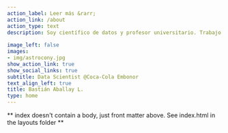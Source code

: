 ```yaml
---
action_label: Leer más &rarr; 
action_link: /about
action_type: text
description: Soy científico de datos y profesor universitario. Trabajo desarrollando soluciones analíticas para problemas de negocio.
  
image_left: false
images:
- img/astrocony.jpg
show_action_link: true
show_social_links: true
subtitle: Data Scientist @Coca-Cola Embonor
text_align_left: true
title: Bastián Aballay L.
type: home
---
```


** index doesn't contain a body, just front matter above.
See index.html in the layouts folder **

